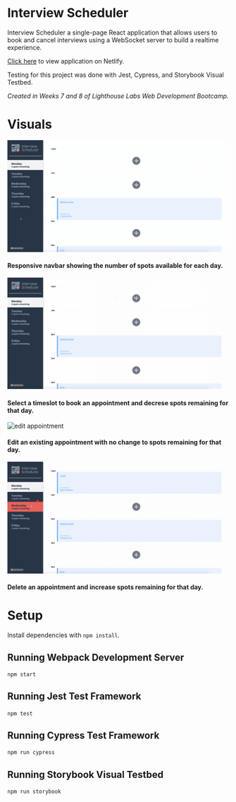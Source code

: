 # Interview Scheduler

Interview Scheduler a single-page React application that allows users to book and cancel interviews using a WebSocket server to build a realtime experience. 

[Click here](https://amazing-brattain-993e69.netlify.app/) to view application on Netlify.

Testing for this project was done with Jest, Cypress, and Storybook Visual Testbed.

*Created in Weeks 7 and 8 of Lighthouse Labs Web Development Bootcamp.*

# Visuals

![view days](https://github.com/JoshGrant5/interview-scheduler/blob/master/public/images/gifs/view-days.gif) 

#### Responsive navbar showing the number of spots available for each day.

![book appointment](https://github.com/JoshGrant5/interview-scheduler/blob/master/public/images/gifs/book-appointment.gif) 

#### Select a timeslot to book an appointment and decrese spots remaining for that day.

![edit appointment](https://github.com/JoshGrant5/interview-scheduler/blob/master/public/images/gifs/edit-appointment.gif) 

#### Edit an existing appointment with no change to spots remaining for that day.

![delete appointment](https://github.com/JoshGrant5/interview-scheduler/blob/master/public/images/gifs/delete-appointment.gif) 

#### Delete an appointment and increase spots remaining for that day.

# Setup

Install dependencies with `npm install`.

## Running Webpack Development Server

```sh
npm start
```

## Running Jest Test Framework

```sh
npm test
```

## Running Cypress Test Framework

```sh
npm run cypress
```

## Running Storybook Visual Testbed

```sh
npm run storybook
```
